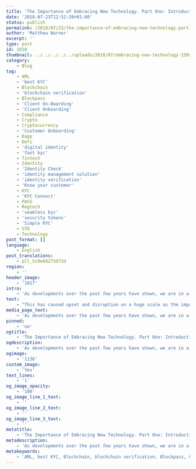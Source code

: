 ```yaml
---
title: 'The Importance of Embracing New Technology. Part One: Introduction'
date: '2018-07-23T12:52:38+01:00'
status: publish
permalink: /2018/07/23/the-importance-of-embracing-new-technology-part-one-introduction
author: 'Matthew Warner'
excerpt: ''
type: post
id: 1010
thumbnail: ../../../../../uploads/2018/07/embracing-new-technology-150x150.jpg
category:
    - Blog
tag:
    - AML
    - 'best KYC'
    - Blockchain
    - 'blockchain verification'
    - Blockpass
    - 'Client On-Boarding'
    - 'Client Onboarding'
    - Compliance
    - Crypto
    - Cryptocurrency
    - 'Customer Onboarding'
    - Dapp
    - Defi
    - 'digital identity'
    - 'fast kyc'
    - fintech
    - Identity
    - 'Identity Check'
    - 'identity management solution'
    - 'identity verification'
    - 'Know your customer'
    - KYC
    - 'KYC Connect'
    - PASS
    - Regtech
    - 'seamless kyc'
    - 'security tokens'
    - 'Simple KYC'
    - STO
    - Technology
post_format: []
language:
    - English
post_translations:
    - pll_5c0e68275073d
region:
    - ''
header_image:
    - '1017'
intro:
    - 'As developments over the past few years have shown, we are in a time of unprecedented technological growth which shows no signs of slowing down. '
text:
    - "This has caused upset and disruption on a huge scale as the impact of new, cutting-edge technology is beginning to be seen now in every industry. As with any technological revolution, in order to avoid being made obsolete, existing companies will need to ensure they take advantage of these new opportunities to improve their business, products and services. If they don’t, newer and more consumer friendly options will be chosen by the customer.\r\n<p id=\"17d0\" class=\"graf graf--p graf-after--p\">In this series of blogs, we will examine the impact that the introduction of a new technology has and the changes that are occurring with the arrival of blockchain and other disruptive technologies. As part of this investigation, the importance and the benefits of implementing new technology solutions will be discussed, along with the dangers of ignoring them. As well as this, the articles will look at a previous example of a disruptive new technology — the internet — and how it changed industries, along with the possible lessons that can be learned and applied to this new technological revolution. Additionally, some of the new technologies, and how industries can best prepare to adapt to their upcoming impact, will be discussed. Along the way, we’ll also explain how Blockpass fits into all of this.</p>\r\n\r\n<ul class=\"postList\">\r\n \t<li id=\"3065\" class=\"graf graf--li graf-after--p\">What is technological transformation and why is it important?</li>\r\n</ul>\r\n<p id=\"8abc\" class=\"graf graf--p graf--startsWithDoubleQuote graf-after--li\">“It is not the strongest of the species that survives, nor the most intelligent that survives. It is the one that is the most adaptable to change” — Charles Darwin (1809–1882)</p>\r\n<p id=\"1fcc\" class=\"graf graf--p graf-after--p\">Technological transformation, also referred to recently as digital transformation, has been a hot topic in recent years, with many businesses seeking to implement new technology to gain an edge on their competition. In essence, technological transformation is simply the process of developing a company through the application of a new technology in order to provide better products or services, or to achieve savings through reducing costs, reducing time or otherwise making processes more efficient.</p>\r\n<p id=\"90ff\" class=\"graf graf--p graf-after--p\">By leveraging new technology, especially when coming to it ahead of the curve, there are two highly desirable ways in which a company may see beneficial results.</p>\r\n<p id=\"de12\" class=\"graf graf--p graf-after--p\">Disruption of a market. This is often seen with smaller firms and start-ups which have the flexibility and forward-thinking approach that allows them to embrace innovation and provide superior services compared to what is currently available. Consider the electric motorcar industry which began in the mid-90s with a number of existing automotive companies beginning the production of electric vehicles. A new company, Tesla Inc., was founded in 2003 and has since risen to become the creator of the second-best selling electric car (after the Nissan Leaf). In this, Tesla have surpassed the efforts of many existing players in the automotive industry like BMW and Renault who might have been imagined to have a huge advantage in being established in the market. In some cases, such as with Tesla, start-ups may establish themselves as names in that industry, but often they may instead be absorbed by, or partner with, bigger companies who want to use these new developments and the start-up’s expertise to improve an established brand.</p>\r\n<p id=\"5b9b\" class=\"graf graf--p graf--startsWithDoubleQuote graf-after--p\">“I have no doubt that the auto industry will change more in the next five to ten years than it has in the past 50” — Mary Barra, Chairman &amp; CEO, General Motors</p>\r\n<p id=\"0d8a\" class=\"graf graf--p graf-after--p\">Dominance of a market. When a company which is well established in an industry embraces digital transformation, it often becomes the dominant player in the market, leaving the other firms to play catch-up or fail. A good example of this is Apple. Apple has an approach whereby it works on products at least two years in advance, resulting in it continually putting out products ahead of the curve. By doing this, Apple avoids wasting time and money trying to out-do others as they are generally seen as the most up-to-date and desirable which, along with the quality and design of its products, has led to its dominant position in the market. In addition, its willingness to innovate and approach new products has led it into markets that it previously had no presence in. Beginning with personal computing, it moved into mobile communications with the iPhone, and created the iPod to replace MP3 players in addition to other products. Whilst Apple rarely invents a new type of product, it applies new technology and considerable market research into creating superior alternatives to existing products very effectively. Dominance in a market will lead to greater revenue which in turn can be put to use in research and development to continue domination of the industry.</p>\r\n\r\n<ul class=\"postList\">\r\n \t<li id=\"13e0\" class=\"graf graf--li graf-after--p\">What is Moores Law and why do we care?</li>\r\n</ul>\r\n<p id=\"1883\" class=\"graf graf--p graf-after--li\">The opportunity to improve and develop is not one that comes along rarely. The rate of development in technology is observed to be increasing as time goes on in a fashion similar to Moore’s Law, the rule that originally stated that the number of transistors in a chip would double approximately every 24 months, but can be expanded to generally refer to the exponential growth and uptake of technology.</p>\r\n<p id=\"8a3f\" class=\"graf graf--p graf-after--p\">The effect of this exponential growth can be seen in various industries. For instance, in the social media scene, starting in 2004, Facebook reached 1 million users within its first 10 months; whereas in 2010, Instagram achieved its 1 million user mark in just 2.5 months. Mobile social network app Path managed 1 million downloads in the first two weeks of its relaunch in November 2011.</p>\r\n<p id=\"15a9\" class=\"graf graf--p graf-after--p\">What this means for companies is that the rate at which new developments happen will only increase. New competition will spring up more and more rapidly and in order to remain a competitive choice, companies must make plans to be ready to tackle these changes. As these advances come ever faster, it will not be enough to simply react to new options; being proactive will be necessary. Companies that are slow to innovate will be overtaken and replaced.</p>\r\n<p id=\"44d6\" class=\"graf graf--p graf-after--p\">The CEO of Accenture, Pierre Nanterme stated his opinion previously that new digital business models are the prime cause of more than half of companies on the Fortune 500 failing since 2000. He wrote: “We are only at the beginning of what the World Economic Forum calls the ‘Fourth Industrial Revolution’, characterized not only by mass adoption of digital technologies but by innovations in everything from energy to biosciences.”</p>\r\n<p id=\"e49c\" class=\"graf graf--p graf-after--p\">This sentiment was echoed by John Chambers, Executive Chairman of Cisco Systems, when he said: “At least 40% of all businesses will die in the next 10 years… if they don’t figure out how to change their entire company to accommodate new technologies.”</p>\r\n<p id=\"7b19\" class=\"graf graf--p graf-after--p\">Even in times of economic hardship, these ideas seem to hold true, with results of research carried out by Gartner on 400 senior business leaders in user organizations worldwide indicating that, despite challenging business conditions, CEOs are still keen to make strategic investments in digital business transformation.</p>\r\n\r\n<ul class=\"postList\">\r\n \t<li id=\"eb03\" class=\"graf graf--li graf-after--p\">How does Blockpass fit into this?</li>\r\n</ul>\r\n<p id=\"d231\" class=\"graf graf--p graf-after--li\">At Blockpass, we are embracing the potential of technological transformation initially with our RegTech mobile-based app, providing a KYC solution whilst helping to disrupt the status quo in the existing system of identity verification. It has become increasingly common, over the past twenty years since the internet took off (and indeed even before then), for companies to store information on their customers or users. The companies are then able to use this private information themselves or to sell it on without the true owners knowledge and permission. With the potential disruption that has come through blockchain technology, there is now a way to change the current system to one of self-sovereignty, where individuals have complete privacy and control of their data.</p>\r\n<p id=\"4ae3\" class=\"graf graf--p graf-after--p\">By embracing blockchain technology, as well as funding research and development of cryptography that will be used to secure and protect private identity, Blockpass will enable merchants to provide more desirable standards for their customers as well as providing regulatory compliance, all whilst reducing the time and cost of on-boarding new customers in a regulated ecosystem.</p>\r\n<p id=\"7ea6\" class=\"graf graf--p graf-after--p\">As we know that the technology is developing rapidly and will continue to do so, we have ensured that Blockpass is a blockchain-agnostic protocol. Currently, Blockpass uses the Ethereum blockchain; however, the solution can be adapted to the most suitable blockchain should a new one become required. In addition to this, we are not only focussed on <a href=\"http://www.blockpass.org/kyc\">KYC</a> for humans, but are already working on a wider scope of solutions which includes providing key functionality for the Internet of Things as well as broader human identity whilst maintaining data privacy and security. As the Internet of Things begins to become a reality, we are prepared to help facilitate a secure and human-centric focus where people, companies, devices and objects can interact and operate safely.</p>\r\n<p id=\"46fb\" class=\"graf graf--p graf-after--p graf--trailing\">In the next part of this blog series, we will be looking at the benefits that can be expected by employing new technology alongside the dangers of failing to innovate.</p>"
media_page_text:
    - 'As developments over the past few years have shown, we are in a time of unprecedented technological growth which shows no signs of slowing down.'
pinned:
    - 'no'
ogtitle:
    - 'The Importance of Embracing New Technology. Part One: Introduction'
ogdescription:
    - 'As developments over the past few years have shown, we are in a time of unprecedented technological growth which shows no signs of slowing down. '
ogimage:
    - '1136'
custom_image:
    - 'Yes'
text_lines:
    - '1'
og_image_opacity:
    - '100'
og_image_line_1_text:
    - ''
og_image_line_2_text:
    - ''
og_image_line_3_text:
    - ''
metatitle:
    - 'The Importance of Embracing New Technology. Part One: Introduction'
metadescription:
    - 'As developments over the past few years have shown, we are in a time of unprecedented technological growth which shows no signs of slowing down. '
metakeywords:
    - 'AML, best KYC, Blockchain, blockchain verification, Blockpass, Client On-Boarding, Client Onboarding, Compliance, Crypto, Cryptocurrency, Customer Onboarding, digital identity, fast kyc, Identity, Identity Check, identity management solution, identity verification, Know your customer, KYC, KYC Connect, PASS, Regtech, seamless kyc, security tokens, Simple KYC, STO, Defi, Dapp, Technology, Fintech'
---
```

<!DOCTYPE html PUBLIC "-//W3C//DTD HTML 4.0 Transitional//EN" "http://www.w3.org/TR/REC-html40/loose.dtd">
<?xml encoding="UTF-8">
